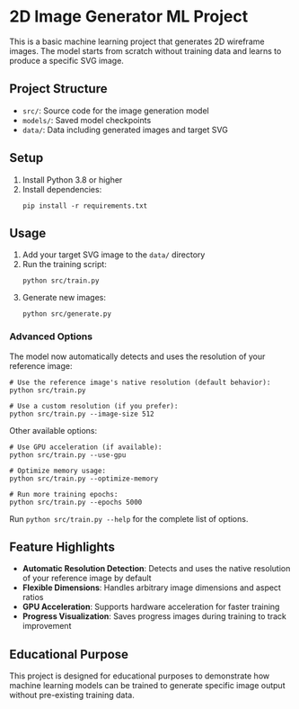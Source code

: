 # 2D Image Generator ML Project

This is a basic machine learning project that generates 2D wireframe images. The model starts from scratch without training data and learns to produce a specific SVG image.

## Project Structure

- `src/`: Source code for the image generation model
- `models/`: Saved model checkpoints 
- `data/`: Data including generated images and target SVG

## Setup

1. Install Python 3.8 or higher
2. Install dependencies:
   ```
   pip install -r requirements.txt
   ```

## Usage

1. Add your target SVG image to the `data/` directory
2. Run the training script:
   ```
   python src/train.py
   ```
3. Generate new images:
   ```
   python src/generate.py
   ```

### Advanced Options

The model now automatically detects and uses the resolution of your reference image:

```
# Use the reference image's native resolution (default behavior):
python src/train.py

# Use a custom resolution (if you prefer):
python src/train.py --image-size 512
```

Other available options:

```
# Use GPU acceleration (if available):
python src/train.py --use-gpu

# Optimize memory usage:
python src/train.py --optimize-memory

# Run more training epochs:
python src/train.py --epochs 5000
```

Run `python src/train.py --help` for the complete list of options.

## Feature Highlights

- **Automatic Resolution Detection**: Detects and uses the native resolution of your reference image by default
- **Flexible Dimensions**: Handles arbitrary image dimensions and aspect ratios
- **GPU Acceleration**: Supports hardware acceleration for faster training
- **Progress Visualization**: Saves progress images during training to track improvement

## Educational Purpose

This project is designed for educational purposes to demonstrate how machine learning models can be trained to generate specific image output without pre-existing training data.